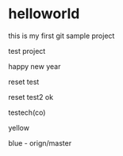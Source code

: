 helloworld
==========
this is my first git sample project

test project

happy new year

reset test

reset test2
ok

testech(co)

yellow

blue - orign/master
